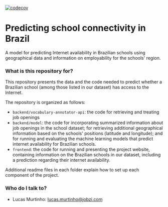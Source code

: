 [![codecov](https://codecov.io/gh/Jobzi-Artificial-Intelligence/unicef-project/branch/staging/graph/badge.svg)](https://codecov.io/gh/Jobzi-Artificial-Intelligence/unicef-project)

# Predicting school connectivity in Brazil #

A model for predicting Internet availability in Brazilian schools using geographical data and information on employability for the schools' region.

### What is this repository for? ###

This repository presents the data and the code needed to predict whether a Brazilian school (among those listed in our dataset) has access to the Internet.

The repository is organized as follows:

* `backend/vocabulary-annotator-api`: the code for retrieving and treating job openings
* `backend/model`: the code for incorporating summarized information about job openings in the school dataset; for retrieving additional geographical information based on the schools' positions (latitude and longitude); and for running and evaluating the machine learning models that predict internet availability for Brazilian schools.
* `frontend`: the code for running and presenting the project website, containing information on the Brazilian schools in our dataset, including a prediction regarding their internet availability.

Additional readme files in each folder explain how to set up each component of the project.

### Who do I talk to? ###

* Lucas Murtinho: [lucas.murtinho@jobzi.com](mailto:lucas.murtinho@jobzi.com)
